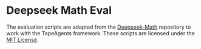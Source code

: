 # Deepseek Math Eval

The evaluation scripts are adapted from the [Deepseek-Math](https://github.com/deepseek-ai/DeepSeek-Math/) repository to work with the TapeAgents framework. These scripts are licensed under the [MIT License](LICENSE).
